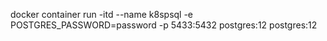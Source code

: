 docker container run -itd --name k8spsql -e POSTGRES_PASSWORD=password -p 5433:5432 postgres:12 postgres:12
